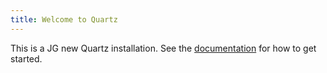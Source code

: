 ```yaml
---
title: Welcome to Quartz
---
```


This is a JG new Quartz installation.
See the [documentation](https://quartz.jzhao.xyz) for how to get started.
